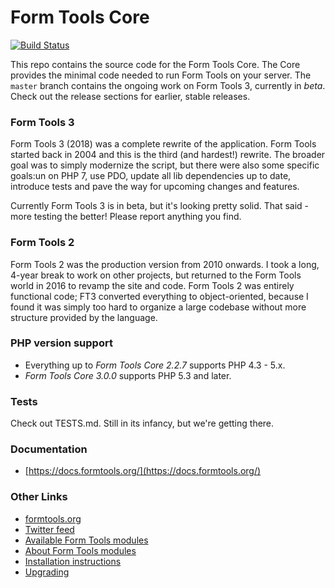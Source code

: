 # Form Tools Core

[![Build Status](https://travis-ci.org/formtools/core.svg?branch=master)](https://travis-ci.org/formtools/core)

This repo contains the source code for the Form Tools Core. The Core provides the minimal code needed to run Form Tools
on your server. The `master` branch contains the ongoing work on Form Tools 3, currently in *beta*. Check out the
release sections for earlier, stable releases.


### Form Tools 3

Form Tools 3 (2018) was a complete rewrite of the application. Form Tools started back in 2004 and this is the third 
(and hardest!) rewrite. The broader goal was to simply modernize the script, but there were also some specific goals:un on PHP 7, use PDO, update all lib dependencies up to date, introduce tests and pave the way for upcoming changes and features. 

Currently Form Tools 3 is in beta, but it's looking pretty solid. That said - more testing the better! Please report anything you find. 


### Form Tools 2

Form Tools 2 was the production version from 2010 onwards. I took a long, 4-year break to work on other projects, but returned to the Form Tools world in 2016 to revamp the site and code. Form Tools 2 was entirely functional code; FT3 converted everything to object-oriented, because I found it was simply too hard to organize a large codebase without more structure provided by the language.


### PHP version support

- Everything up to *Form Tools Core 2.2.7* supports PHP 4.3 - 5.x.
- *Form Tools Core 3.0.0* supports PHP 5.3 and later.


### Tests

Check out TESTS.md. Still in its infancy, but we're getting there.


### Documentation

- [https://docs.formtools.org/](https://docs.formtools.org/)


### Other Links

- [formtools.org](https://formtools.org/)
- [Twitter feed](https://twitter.com/formtools/)
- [Available Form Tools modules](https://modules.formtools.org/)
- [About Form Tools modules](https://docs.formtools.org/userdoc/modules/) 
- [Installation instructions](https://docs.formtools.org/userdoc/modules/installing/)
- [Upgrading](https://docs.formtools.org/userdoc/modules/upgrading/)
